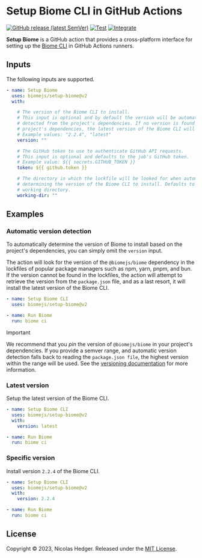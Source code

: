 # Setup Biome CLI in GitHub Actions

[![GitHub release (latest SemVer)](https://img.shields.io/github/v/release/biomejs/setup-biome?label=latest&logo=github&labelColor=374151&color=60a5fa)](https://github.com/marketplace/actions/setup-biome)
[![Test](https://github.com/biomejs/setup-biome/actions/workflows/test.yaml/badge.svg)](https://github.com/biomejs/setup-biome/actions/workflows/test.yaml)
[![Integrate](https://github.com/biomejs/setup-biome/actions/workflows/integrate.yaml/badge.svg)](https://github.com/biomejs/setup-biome/actions/workflows/integrate.yaml)

**Setup Biome** is a GitHub action that provides a cross-platform interface
for setting up the [Biome CLI](https://biomejs.dev) in GitHub
Actions runners.

## Inputs

The following inputs are supported.

```yaml
- name: Setup Biome
  uses: biomejs/setup-biome@v2
  with:

    # The version of the Biome CLI to install.
    # This input is optional and by default the version will be automatically
    # detected from the project's dependencies. If no version is found in the
    # project's dependencies, the latest version of the Biome CLI will be installed.
    # Example values: "2.2.4", "latest"
    version: ""

    # The GitHub token to use to authenticate GitHub API requests.
    # This input is optional and defaults to the job's GitHub token.
    # Example value: ${{ secrets.GITHUB_TOKEN }}
    token: ${{ github.token }}

    # The directory in which the lockfile will be looked for when automatically
    # determining the version of the Biome CLI to install. Defaults to the current
    # working directory.
    working-dir: ""
```

## Examples

### Automatic version detection

To automatically determine the version of Biome to install based on the project's dependencies, you can simply omit the `version` input.

The action will look for the version of the `@biomejs/biome` dependency in the lockfiles of popular package managers such as npm, yarn, pnpm, and bun. If the version cannot be found in the lockfiles, the action will attempt to retrieve the version from the `package.json` file, and as a last
resort, it will install the latest version of the Biome CLI.

```yaml
- name: Setup Biome CLI
  uses: biomejs/setup-biome@v2

- name: Run Biome
  run: biome ci
```

> [!IMPORTANT]
> We recommend that you *pin* the version of `@biomejs/biome` in your project's dependencies. If you provide a semver range, and automatic version detection falls back to reading the `package.json file`, the highest version within the range will be used. See the [versioning documentation](https://biomejs.dev/internals/versioning/) for more information.

### Latest version

Setup the latest version of the Biome CLI.

```yaml
- name: Setup Biome CLI
  uses: biomejs/setup-biome@v2
  with:
    version: latest

- name: Run Biome
  run: biome ci
```

### Specific version

Install version `2.2.4` of the Biome CLI.

```yaml
- name: Setup Biome CLI
  uses: biomejs/setup-biome@v2
  with:
    version: 2.2.4

- name: Run Biome
  run: biome ci
```

## License

Copyright © 2023, Nicolas Hedger. Released under the [MIT License](LICENSE.md).
